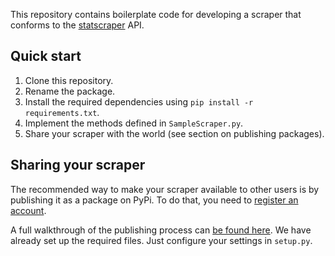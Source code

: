 This repository contains boilerplate code for developing a scraper that conforms to the [statscraper](https://github.com/jplusplus/statscraper) API.

## Quick start

1. Clone this repository.
2. Rename the package.
3. Install the required dependencies using `pip install -r requirements.txt`.
4. Implement the methods defined in `SampleScraper.py`.
5. Share your scraper with the world (see section on publishing packages).

## Sharing your scraper

The recommended way to make your scraper available to other users is by publishing it as a package on PyPi. To do that, you need to [register an account](https://pypi.python.org/pypi?%3Aaction=register_form).

A full walkthrough of the publishing process can [be found here](http://peterdowns.com/posts/first-time-with-pypi.html). We have already set up the required files. Just configure your settings in `setup.py`.